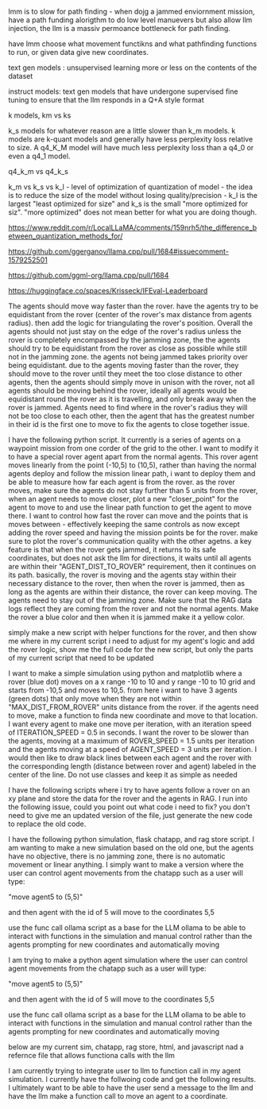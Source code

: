 lmm is to slow for path finding - when dojg a jammed enviornment mission, have a path funding alorigthm to do low level manuevers but also allow llm injection, the llm is a massiv permoance bottleneck for path finding.

have lmm choose what movement functikns and what pathfinding functions to run, or given data give new coordinates.


text gen models : unsupervised learning more or less on the contents of the dataset

instruct models: text gen models that have undergone supervised fine tuning to ensure that the llm responds in a Q+A style format


k models, km vs ks


k_s models for whatever reason are a little slower than k_m models. k models are k-quant models and generally have less perplexity loss relative to size. A q4_K_M model will have much less perplexity loss than a q4_0 or even a q4_1 model.

q4_k_m vs q4_k_s

k_m vs k_s vs k_l - level of optimization of quantization of model - the idea is to reduce the size of the model without losing quality/precision - k_l is the largest "least optimized for size" and k_s is the small "more optimized for siz". "more optimized" does not mean better for what you are doing though.


https://www.reddit.com/r/LocalLLaMA/comments/159nrh5/the_difference_between_quantization_methods_for/

https://github.com/ggerganov/llama.cpp/pull/1684#issuecomment-1579252501

https://github.com/ggml-org/llama.cpp/pull/1684


https://huggingface.co/spaces/Krisseck/IFEval-Leaderboard


The agents should move way faster than the rover. have the agents try to be equidistant from the rover (center of the rover's max distance from agents radius). then add the logic for triangulating the rover's position. Overall the agents should not just stay on the edge of the rover's radius unless the rover is completely encompassed by the jamming zone, the the agents should try to be equidistant from the rover as close as possible while still not in the jamming zone. the agents not being jammed takes priority over being equidistant. due to the agents moving faster than the rover, they should move to the rover until they meet the too close distance to other agents, then the agents should simply move in unison with the rover, not all agents should be moving behind the rover, ideally all agents would be equidistant round the rover as it is travelling, and only break away when the rover is jammed. Agents need to find where in the rover's radius they will not be too close to each other, then the agent that has the greatest number in their id is the first one to move to fix the agents to close together issue.




I have the following python script. It currently is a series of agents on a waypoint mission from one corder of the grid to the other. I want to modify it to have a special rover agent apart from the normal agents. This rover agent moves linearly from the point (-10,5) to (10,5), rather than having the normal agents deploy and follow the mission linear path, i want to deploy them and be able to measure how far each agent is from the rover. as the rover moves, make sure the agents do not stay further than 5 units from the rover, when an agent needs to move closer, plot a new "closer_point" for the agent to move to and use the linear path function to get the agent to move there. I want to control how fast the rover can move and the points that is moves between - effectively keeping the same controls as now except adding the rover speed and having the mission points be for the rover. make sure to plot the rover's communication quality with the other agetns.
a key feature is that when the rover gets jammed, it returns to its safe coordinates, but does not ask the llm for directions, it waits until all agents are within their "AGENT_DIST_TO_ROVER" requirement, then it continues on its path. basically, the rover is moving and the agents stay within their necessary distance to the rover, then when the rover is jammed, then as long as the agents are within their distance, the rover can keep moving. The agents need to stay out of the jamming zone. Make sure that the RAG data logs reflect they are coming from the rover and not the normal agents. Make the rover a blue color and then when it is jammed make it a yellow color.

simply make a new script with helper functions for the rover, and then show me where in my current script i need to adjust for my agent's logic and add the rover logic, show me the full code for the new script, but only the parts of my current script that need to be updated



I want to make a simple simulation using python and matplotlib where a rover (blue dot) moves on a x range -10 to 10 and y range -10 to 10 grid and starts from -10,5 and moves to 10,5. from here i want to have 3 agents (green dots) that only move when they are not within "MAX_DIST_FROM_ROVER" units distance from the rover. if the agents need to move, make a function to finda new coordinate and move to that location. I want every agent to make one move per iteration, with an iteration speed of ITERATION_SPEED = 0.5 in seconds. I want the rover to be slower than the agents, moving at a maximum of ROVER_SPEED = 1.5 units per iteration and the agents moving at a speed of AGENT_SPEED = 3 units per iteration. I would then like to draw black lines between each agent and the rover with the corresponding length (distance between rover and agent) labeled in the center of the line. Do not use classes and keep it as simple as needed


I have the following scripts where i try to have agents follow a rover on an xy plane and store the data for the rover and the agents in RAG. I run into the following issue, could you point out what code i need to fix? you don't need to give me an updated version of the file, just generate the new code to replace the old code.








I have the following python simulation, flask chatapp, and rag store script. I am wanting to make a new simulation based on the old one, but the agents have no objective, there is no jamming zone, there is no automatic movement or linear anything. I simply want to make a version where the user can control agent movements from the chatapp such as a user will type:

"move agent5 to (5,5)"

and then agent with the id of 5 will move to the coordinates 5,5

use the func call ollama script as a base for the LLM ollama to be able to interact with functions in the simulation and manual control rather than the agents prompting for new coordinates and automatically moving



I am trying to make a python agent simulation where the user can control agent movements from the chatapp such as a user will type:

"move agent5 to (5,5)"

and then agent with the id of 5 will move to the coordinates 5,5

use the func call ollama script as a base for the LLM ollama to be able to interact with functions in the simulation and manual control rather than the agents prompting for new coordinates and automatically moving


below are my current sim, chatapp, rag store, html, and javascript nad a refernce file that allows functiona calls with the llm




I am currently trying to integrate user to llm to function call in my agent simulation. I currently have the follwoing code and get the following results. I ultimately want to be able to have the user send a message to the llm and have the llm make a function call to move an agent to a coordinate.